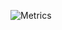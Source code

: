 ![Metrics](https://metrics.lecoq.io/duca7?template=classic&languages=1&isocalendar=1&stars=1&isocalendar.duration=half-year&stars.limit=4&config.timezone=Asia%2FBangkok)








